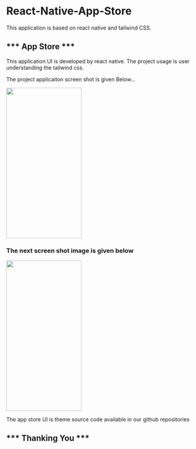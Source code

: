 # React-Native-App-Store
This application is based on react native and tailwind CSS.

<h2>*** App Store ***</h2>
<p>This application UI is developed by react native. The project usage is user understanding the tailwind css.</p>
<p>The project applicaiton  screen shot is given Below...</p>
<img src="https://github.com/lokis1107/React-Native-App-Store/assets/139110018/5140d0dc-352d-4138-a1c8-7b9a714f08d4" alt="" style="height: 400px; width: 200px;">
<h3>The next screen shot image is given below</h3>
<img src="https://github.com/lokis1107/React-Native-App-Store/assets/139110018/07f75803-58bc-4d06-90b0-d990c2110801" alt="" style="height: 400px; width: 200px;">
<p>The app store UI is theme source code available in our github repositories</p>
<h2>*** Thanking You ***</h2>
